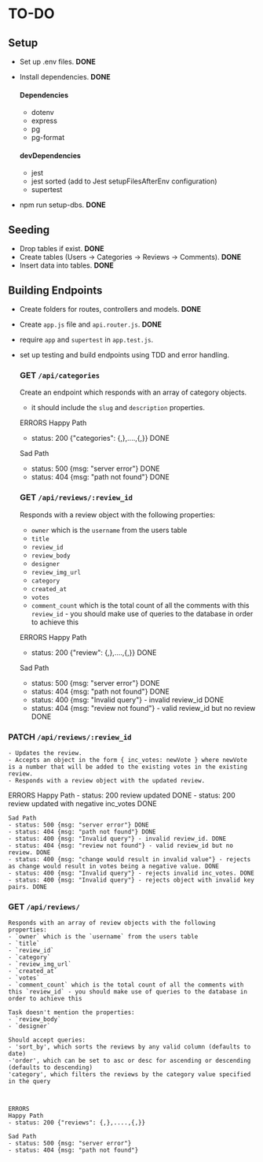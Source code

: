 # TO-DO

## Setup
- Set up .env files. **DONE**
- Install dependencies. **DONE**

    #### Dependencies
    - dotenv
    - express
    - pg
    - pg-format

    #### devDependencies
    - jest
    - jest sorted (add to Jest setupFilesAfterEnv configuration)
    - supertest


- npm run setup-dbs. **DONE**

## Seeding
- Drop tables if exist. **DONE**
- Create tables (Users -> Categories -> Reviews -> Comments). **DONE**
- Insert data into tables. **DONE**

## Building Endpoints
- Create folders for routes, controllers and models. **DONE**
- Create `app.js` file and `api.router.js`. **DONE**
- require `app` and `supertest` in `app.test.js`.
- set up testing and build endpoints using TDD and error handling.


    ### **GET** `/api/categories`
    Create an endpoint which responds with an array of category objects.
    - it should include the `slug` and `description` properties.

    ERRORS
    Happy Path
    - status: 200 {"categories": {,},....,{,}} DONE

    Sad Path
    - status: 500 {msg: "server error"} DONE
    - status: 404 {msg: "path not found"} DONE


    ### **GET** `/api/reviews/:review_id`
    Responds with a review object with the following properties:
    - `owner` which is the `username` from the users table
    - `title`
    - `review_id`
    - `review_body`
    - `designer`
    - `review_img_url`
    - `category`
    - `created_at`
    - `votes`
    - `comment_count` which is the total count of all the comments with this `review_id` - you should make use of queries to the database in order to achieve this


    ERRORS
    Happy Path
    - status: 200 {"review": {,},....,{,}} DONE

    Sad Path
    - status: 500 {msg: "server error"} DONE
    - status: 404 {msg: "path not found"} DONE
    - status: 400 {msg: "Invalid query"} - invalid review_id DONE
    - status: 404 {msg: "review not found"} - valid review_id but no review DONE
    

### **PATCH** `/api/reviews/:review_id`
    - Updates the review.
    - Accepts an object in the form { inc_votes: newVote } where newVote is a number that will be added to the existing votes in the existing review. 
    - Responds with a review object with the updated review.

ERRORS
    Happy Path
    - status: 200 review updated DONE
    - status: 200 review updated with negative inc_votes DONE


    Sad Path
    - status: 500 {msg: "server error"} DONE
    - status: 404 {msg: "path not found"} DONE
    - status: 400 {msg: "Invalid query"} - invalid review_id. DONE
    - status: 404 {msg: "review not found"} - valid review_id but no review. DONE
    - status: 400 {msg: "change would result in invalid value"} - rejects as change would result in votes being a negative value. DONE
    - status: 400 {msg: "Invalid query"} - rejects invalid inc_votes. DONE
    - status: 400 {msg: "Invalid query"} - rejects object with invalid key pairs. DONE
    

### **GET** `/api/reviews/`
    Responds with an array of review objects with the following properties:
    - `owner` which is the `username` from the users table
    - `title`
    - `review_id`
    - `category`
    - `review_img_url`
    - `created_at`
    - `votes`
    - `comment_count` which is the total count of all the comments with this `review_id` - you should make use of queries to the database in order to achieve this

    Task doesn't mention the properties:
    - `review_body`
    - `designer`

    Should accept queries:
    - 'sort_by', which sorts the reviews by any valid column (defaults to date)
    -'order', which can be set to asc or desc for ascending or descending (defaults to descending)
    'category', which filters the reviews by the category value specified in the query



    ERRORS
    Happy Path
    - status: 200 {"reviews": {,},....,{,}} 

    Sad Path
    - status: 500 {msg: "server error"}
    - status: 404 {msg: "path not found"}




